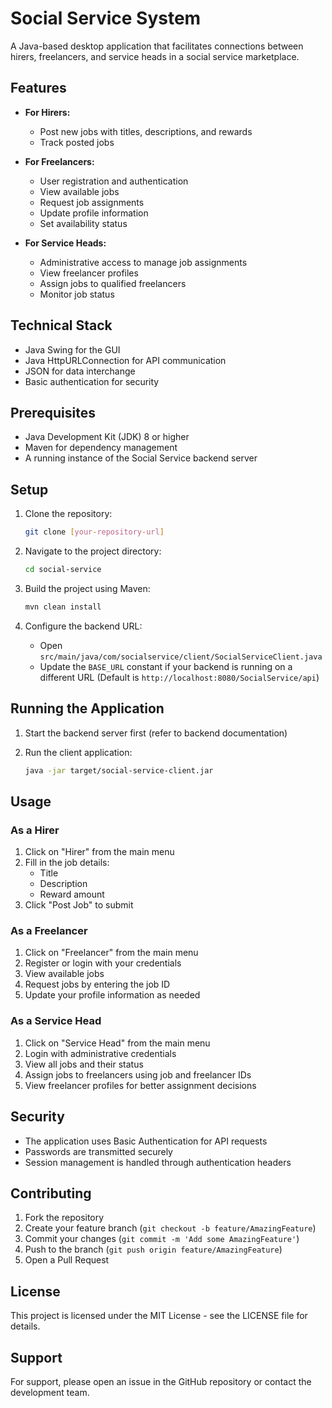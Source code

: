 # Social Service System

A Java-based desktop application that facilitates connections between hirers, freelancers, and service heads in a social service marketplace.

## Features

- **For Hirers:**
  - Post new jobs with titles, descriptions, and rewards
  - Track posted jobs

- **For Freelancers:**
  - User registration and authentication
  - View available jobs
  - Request job assignments
  - Update profile information
  - Set availability status

- **For Service Heads:**
  - Administrative access to manage job assignments
  - View freelancer profiles
  - Assign jobs to qualified freelancers
  - Monitor job status

## Technical Stack

- Java Swing for the GUI
- Java HttpURLConnection for API communication
- JSON for data interchange
- Basic authentication for security

## Prerequisites

- Java Development Kit (JDK) 8 or higher
- Maven for dependency management
- A running instance of the Social Service backend server

## Setup

1. Clone the repository:
   ```bash
   git clone [your-repository-url]
   ```

2. Navigate to the project directory:
   ```bash
   cd social-service
   ```

3. Build the project using Maven:
   ```bash
   mvn clean install
   ```

4. Configure the backend URL:
   - Open `src/main/java/com/socialservice/client/SocialServiceClient.java`
   - Update the `BASE_URL` constant if your backend is running on a different URL
     (Default is `http://localhost:8080/SocialService/api`)

## Running the Application

1. Start the backend server first (refer to backend documentation)

2. Run the client application:
   ```bash
   java -jar target/social-service-client.jar
   ```

## Usage

### As a Hirer
1. Click on "Hirer" from the main menu
2. Fill in the job details:
   - Title
   - Description
   - Reward amount
3. Click "Post Job" to submit

### As a Freelancer
1. Click on "Freelancer" from the main menu
2. Register or login with your credentials
3. View available jobs
4. Request jobs by entering the job ID
5. Update your profile information as needed

### As a Service Head
1. Click on "Service Head" from the main menu
2. Login with administrative credentials
3. View all jobs and their status
4. Assign jobs to freelancers using job and freelancer IDs
5. View freelancer profiles for better assignment decisions

## Security

- The application uses Basic Authentication for API requests
- Passwords are transmitted securely
- Session management is handled through authentication headers

## Contributing

1. Fork the repository
2. Create your feature branch (`git checkout -b feature/AmazingFeature`)
3. Commit your changes (`git commit -m 'Add some AmazingFeature'`)
4. Push to the branch (`git push origin feature/AmazingFeature`)
5. Open a Pull Request

## License

This project is licensed under the MIT License - see the LICENSE file for details.

## Support

For support, please open an issue in the GitHub repository or contact the development team. 